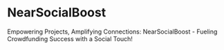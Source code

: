 # NearSocialBoost

Empowering Projects, Amplifying Connections: NearSocialBoost - Fueling Crowdfunding Success with a Social Touch!

